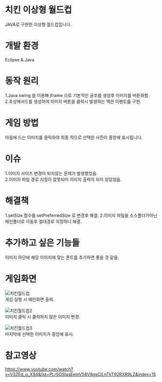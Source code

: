# 치킨 이상형 월드컵
JAVA로 구현한 이상형 월드컵입니다.
# 개발 환경
Eclipse & Java
# 동작 원리
1.Java swing 을 이용해 jframe 으로 기본적인 골조를 생성후 이미지를 버튼화함.<br>
2.추상메서드를 생성하여 이미지 버튼을 클릭시 발생하는 액션 이벤트를 구현.
# 게임 방법
마음에 드는 이미지를 클릭하여 최종 적으로 선택한 사진이 중앙에 표시됩니다.
# 이슈
1.이미지 사이즈 변경이 되지않는 문제가 발생했었음.<br>
2.이미지 파일 경로 지정이 잘못되어 이미지 출력이 되지 않았었음.<br>
# 해결책
1.setSize 함수를 setPreferredSize 로 변경후 해결.
2.이미지 파일을 소스폴더가아닌 메인폴더로 이동후 절대경로 지정하니 해결.
# 추가하고 싶은 기능들
이미지 하단에 해당 이미지에 맞는 폰트를 추가하면 좋을 것 같음.
# 게임화면
![치킨월드컵](https://user-images.githubusercontent.com/117807117/209467709-cafc8afb-a6bc-4cb8-87ef-41ef9b9cac45.png)<br>
게임 실행 시 메인화면 출력.<br><br>
![치킨월드컵2](https://user-images.githubusercontent.com/117807117/209467751-67de4ef3-298d-4b23-96ae-b02194502cc0.png)<br>
이미지 클릭 시 클릭하지 않은 이미지 변경.<br><br>
![치킨월드컵3](https://user-images.githubusercontent.com/117807117/209467782-be09e977-8810-4b2e-bf94-699cb92889ec.png)<br>
마지막에 선택한 이미지가 중앙에 표시.<br>
# 참고영상
https://www.youtube.com/watch?v=V3ZEd_g_X94&list=PLrSOSlasEemV58V8gsCILnTkT92RXR9LZ&index=15
